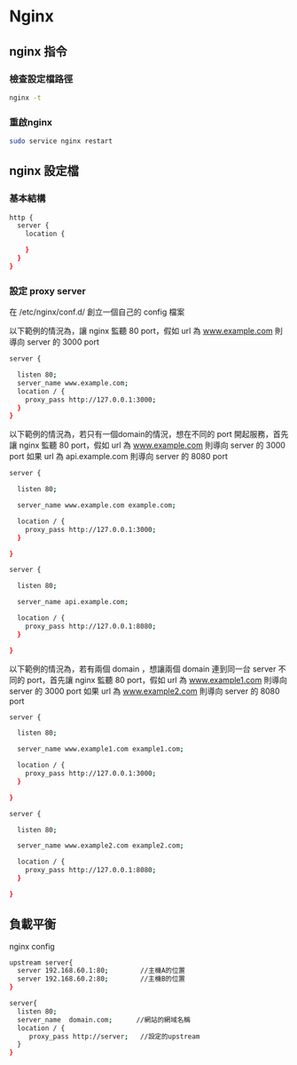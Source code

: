 # Nginx

## nginx 指令

### 檢查設定檔路徑
```sh
nginx -t
```

### 重啟nginx

```sh
sudo service nginx restart
```

## nginx 設定檔

### 基本結構

```sh
http {  
  server {
    location {

    }
  }
}
```

### 設定 proxy server

在 /etc/nginx/conf.d/ 創立一個自己的 config 檔案

以下範例的情況為，讓 nginx 監聽 80 port，假如 url 為 www.example.com 則導向 server 的 3000 port

```sh  
server {

  listen 80;
  server_name www.example.com;
  location / {
    proxy_pass http://127.0.0.1:3000;
  }
}
```

以下範例的情況為，若只有一個domain的情況，想在不同的 port 開起服務，首先讓 nginx 監聽 80 port，假如 url 為 www.example.com 則導向 server 的 3000 port
如果 url 為 api.example.com 則導向 server 的 8080 port

```sh
server {

  listen 80;

  server_name www.example.com example.com;

  location / {
    proxy_pass http://127.0.0.1:3000;
  }

}

server {

  listen 80;

  server_name api.example.com;

  location / {
    proxy_pass http://127.0.0.1:8080;
  }

}
```

以下範例的情況為，若有兩個 domain ，想讓兩個 domain 連到同一台 server 不同的 port，首先讓 nginx 監聽 80 port，假如 url 為 www.example1.com 則導向 server 的 3000 port
如果 url 為 www.example2.com 則導向 server 的 8080 port

```sh
server {

  listen 80;

  server_name www.example1.com example1.com;

  location / {
    proxy_pass http://127.0.0.1:3000;
  }

}

server {

  listen 80;

  server_name www.example2.com example2.com;

  location / {
    proxy_pass http://127.0.0.1:8080;
  }

}
```

## 負載平衡

nginx config

```sh
upstream server{
  server 192.168.60.1:80;        //主機A的位置
  server 192.168.60.2:80;        //主機B的位置
}

server{
  listen 80; 
  server_name  domain.com;      //網站的網域名稱
  location / {
     proxy_pass http://server;   //設定的upstream
  }
}
```
